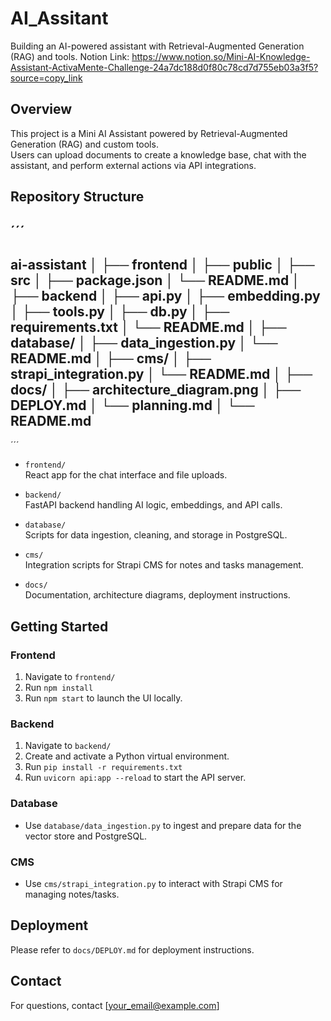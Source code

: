 # AI_Assitant
Building an AI-powered assistant with Retrieval-Augmented Generation (RAG) and tools.
Notion Link: https://www.notion.so/Mini-AI-Knowledge-Assistant-ActivaMente-Challenge-24a7dc188d0f80c78cd7d755eb03a3f5?source=copy_link

## Overview

This project is a Mini AI Assistant powered by Retrieval-Augmented Generation (RAG) and custom tools.  
Users can upload documents to create a knowledge base, chat with the assistant, and perform external actions via API integrations.  

## Repository Structure
´´´
-----
ai-assistant
│
├── frontend
│   ├── public
│   ├── src
│   ├── package.json
│   └── README.md
│
├── backend
│   ├── api.py
│   ├── embedding.py
│   ├── tools.py
│   ├── db.py
│   ├── requirements.txt
│   └── README.md
│
├── database/
│   ├── data_ingestion.py
│   └── README.md
│
├── cms/
│   ├── strapi_integration.py
│   └── README.md
│
├── docs/
│   ├── architecture_diagram.png
│   ├── DEPLOY.md
│   └── planning.md
│
└── README.md
-----
´´´
- `frontend/`  
  React app for the chat interface and file uploads.

- `backend/`  
  FastAPI backend handling AI logic, embeddings, and API calls.

- `database/`  
  Scripts for data ingestion, cleaning, and storage in PostgreSQL.

- `cms/`  
  Integration scripts for Strapi CMS for notes and tasks management.

- `docs/`  
  Documentation, architecture diagrams, deployment instructions.

## Getting Started

### Frontend

1. Navigate to `frontend/`  
2. Run `npm install`  
3. Run `npm start` to launch the UI locally.

### Backend

1. Navigate to `backend/`  
2. Create and activate a Python virtual environment.  
3. Run `pip install -r requirements.txt`  
4. Run `uvicorn api:app --reload` to start the API server.

### Database

- Use `database/data_ingestion.py` to ingest and prepare data for the vector store and PostgreSQL.

### CMS

- Use `cms/strapi_integration.py` to interact with Strapi CMS for managing notes/tasks.

## Deployment

Please refer to `docs/DEPLOY.md` for deployment instructions.

## Contact

For questions, contact [your_email@example.com]

